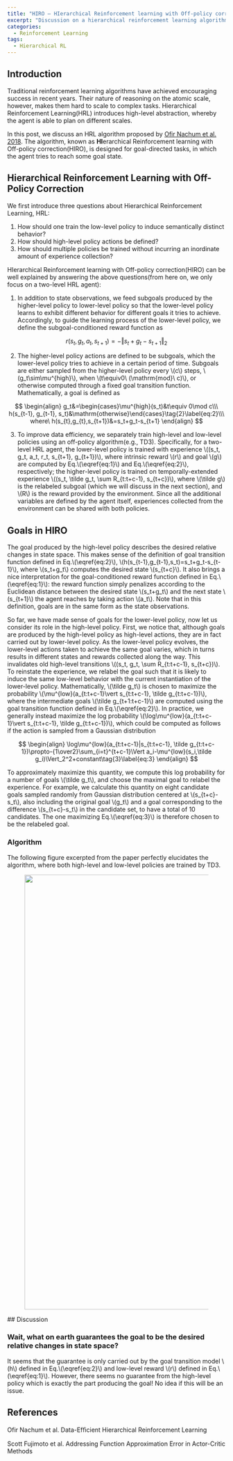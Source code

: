 ```yaml
---
title: "HIRO — HIerarchical Reinforcement learning with Off-policy correction"
excerpt: "Discussion on a hierarchical reinforcement learning algorithm for goal-directed tasks."
categories:
  - Reinforcement Learning
tags:
  - Hierarchical RL
---
```


## Introduction

Traditional reinforcement learning algorithms have achieved encouraging success in recent years. Their nature of reasoning on the atomic scale, however, makes them hard to scale to complex tasks. Hierarchical Reinforcement Learning(HRL) introduces high-level abstraction, whereby the agent is able to plan on different scales. 

In this post, we discuss an HRL algorithm proposed by [Ofir Nachum et al. 2018](#ref1). The algorithm, known as **HI**erarchical Reinforcement learning with Off-policy correction(HIRO), is designed for goal-directed tasks, in which the agent tries to reach some goal state.

## Hierarchical Reinforcement Learning with Off-Policy Correction

We first introduce three questions about Hierarchical Reinforcement Learning, HRL:

1. How should one train the low-level policy to induce semantically distinct behavior?
2. How should high-level policy actions be defined?
3. How should multiple policies be trained without incurring an inordinate amount of experience collection?

HIerarchical Reinforcement learning with Off-policy correction(HIRO) can be well explained by answering the above questions(from here on, we only focus on a two-level HRL agent):

1. In addition to state observations, we feed subgoals produced by the higher-level policy to lower-level policy so that the lower-level policy learns to exhibit different behavior for different goals it tries to achieve. Accordingly, to guide the learning process of the lower-level policy, we define the subgoal-conditioned reward function as
   
$$
   r(s_t,g_t,a_t,s_{t+1})=-\Vert s_t+g_t-s_{t+1}\Vert_2\tag{1}\label{eq:1}
   $$


2. The higher-level policy actions are defined to be subgoals, which the lower-level policy tries to achieve in a certain period of time. Subgoals are either sampled from the higher-level policy every \\(c\\) steps, \\(g_t\sim\mu^{high}\\), when \\(t\equiv0\ (\mathrm{mod}\ c)\\), or otherwise computed through a fixed goal transition function. Mathematically, a goal is defined as
   
$$
   \begin{align}
   g_t&=\begin{cases}\mu^{high}(s_t)&t\equiv 0\mod c\\\
   h(s_{t-1}, g_{t-1}, s_t)&\mathrm{otherwise}\end{cases}\tag{2}\label{eq:2}\\\
   where\ h(s_{t},g_{t},s_{t+1})&=s_t+g_t-s_{t+1}
   \end{align}
   $$


3. To improve data efficiency, we separately train high-level and low-level policies using an off-policy algorithm(e.g., TD3). Specifically, for a two-level HRL agent, the lower-level policy is trained with experience \\((s_t, g_t, a_t, r_t, s_{t+1}, g_{t+1})\\), where intrinsic reward \\(r\\) and goal \\(g\\) are computed by Eq.\\(\eqref{eq:1}\\) and Eq.\\(\eqref{eq:2}\\), respectively; the higher-level policy is trained on temporally-extended experience \\((s_t, \tilde g_t, \sum R_{t:t+c-1}, s_{t+c})\\), where \\(\tilde g\\) is the relabeled subgoal (which we will discuss in the next section), and \\(R\\) is the reward provided by the environment. Since all the additional variables are defined by the agent itself, experiences collected from the environment can be shared with both policies.

## Goals in HIRO

The goal produced by the high-level policy describes the desired relative changes in state space. This makes sense of the definition of goal transition function defined in Eq.\\(\eqref{eq:2}\\), \\(h(s_{t-1},g_{t-1},s_t)=s_t+g_t-s_{t-1}\\), where \\(s_t+g_t\\) computes the desired state \\(s_{t+c}\\). It also brings a nice interpretation for the goal-conditioned reward function defined in Eq.\\(\eqref{eq:1}\\): the reward function simply penalizes according to the Euclidean distance between the desired state \\(s_t+g_t\\) and the next state \\(s_{t+1}\\) the agent reaches by taking action \\(a_t\\). Note that in this definition, goals are in the same form as the state observations.

So far, we have made sense of goals for the lower-level policy, now let us consider its role in the high-level policy. First, we notice that, although goals are produced by the high-level policy as high-level actions, they are in fact carried out by lower-level policy. As the lower-level policy evolves, the lower-level actions taken to achieve the same goal varies, which in turns results in different states and rewards collected along the way. This invalidates old high-level transitions \\((s_t, g_t, \sum R_{t:t+c-1}, s_{t+c})\\). To reinstate the experience, we relabel the goal such that it is likely to induce the same low-level behavior with the current instantiation of the lower-level policy. Mathematically, \\(\tilde g_t\\) is chosen to maximize the probability \\(\mu^{low}(a_{t:t+c-1}\vert s_{t:t+c-1}, \tilde g_{t:t+c-1})\\), where the intermediate goals \\(\tilde g_{t+1:t+c-1}\\) are computed using the goal transition function defined in Eq.\\(\eqref{eq:2}\\). In practice, we generally instead maximize the log probability \\(\log\mu^{low}(a_{t:t+c-1}\vert s_{t:t+c-1}, \tilde g_{t:t+c-1})\\), which could be computed as follows if the action is sampled from a Gaussian distribution

$$
\begin{align}
\log\mu^{low}(a_{t:t+c-1}|s_{t:t+c-1}, \tilde g_{t:t+c-1})\propto-{1\over2}\sum_{i=t}^{t+c-1}\Vert a_i-\mu^{low}(s_i,\tilde g_i)\Vert_2^2+constant\tag{3}\label{eq:3}
\end{align}
$$

To approximately maximize this quantity, we compute this log probability for a number of goals \\(\tilde g_t\\), and choose the maximal goal to relabel the experience. For example, we calculate this quantity on eight candidate goals sampled randomly from Gaussian distribution centered at \\(s_{t+c}-s_t\\), also including the original goal \\(g_t\\) and a goal corresponding to the difference \\(s_{t+c}-s_t\\) in the candidate set, to have a total of 10 candidates. The one maximizing Eq.\\(\eqref{eq:3}\\) is therefore chosen to be the relabeled goal.

### Algorithm

The following figure excerpted from the paper perfectly elucidates the algorithm, where both high-level and low-level policies are trained by TD3. 

<figure>
  <img src="{{ '/images/hrl/hiro.png' | absolute_url }}" alt="" width="1000">
  <figcaption></figcaption>
  <style>
    figure figcaption {
    text-align: center;
    }
  </style>
</figure>
## Discussion

### Wait, what on earth guarantees the goal to be the desired relative changes in state space?

It seems that the guarantee is only carried out by the goal transition model \\(h\\) defined in Eq.\\(\eqref{eq:2}\\) and low-level reward \\(r\\) defined in Eq.\\(\eqref{eq:1}\\). However, there seems no guarantee from the high-level policy which is exactly the part producing the goal! No idea if this will be an issue.

## References

<a name="ref1"></a>Ofir Nachum et al. Data-Efﬁcient Hierarchical Reinforcement Learning

Scott Fujimoto et al. Addressing Function Approximation Error in Actor-Critic Methods